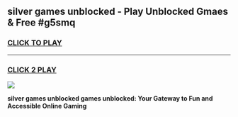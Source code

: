 
## silver games unblocked - Play Unblocked Gmaes & Free #g5smq
<h3>
<a href="https://news.freeplayer.one?title=silver_games_unblocked&ref=26F">CLICK TO PLAY</a></h3>
<hr>

<h3>
<a href="https://news.freeplayer.one?title=silver_games_unblocked&ref=26F">CLICK 2 PLAY</a>
  
</h3>

<a href="https://news.freeplayer.one?title=silver_games_unblocked&ref=26F/"><img src="https://clearcache.store/games.png"></a>


**silver games unblocked games unblocked: Your Gateway to Fun and Accessible Online Gaming**
